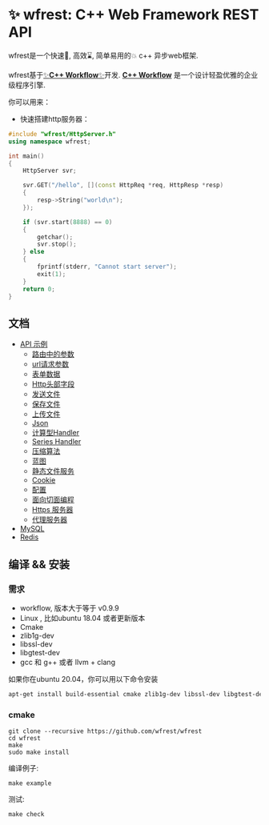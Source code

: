 # ✨ wfrest: C++ Web Framework REST API

wfrest是一个快速🚀, 高效⌛️, 简单易用的💥 c++ 异步web框架.

wfrest基于[✨**C++ Workflow**✨](https://github.com/sogou/workflow)开发. [**C++ Workflow**](https://github.com/sogou/workflow) 是一个设计轻盈优雅的企业级程序引擎.

你可以用来：

- 快速搭建http服务器：

```cpp
#include "wfrest/HttpServer.h"
using namespace wfrest;

int main()
{
    HttpServer svr;

    svr.GET("/hello", [](const HttpReq *req, HttpResp *resp)
    {
        resp->String("world\n");
    });

    if (svr.start(8888) == 0)
    {
        getchar();
        svr.stop();
    } else
    {
        fprintf(stderr, "Cannot start server");
        exit(1);
    }
    return 0;
}
```

## 文档

- [API 示例](#🎆-api-examples)
    - [路由中的参数](./docs/cn/param_in_path.md)
    - [url请求参数](./docs/cn/query_param.md)
    - [表单数据](./docs/cn/post_form.md)
    - [Http头部字段](./docs/cn/header.md)
    - [发送文件](./docs/cn/send_file.md)
    - [保存文件](./docs/cn/save_file.md)
    - [上传文件](./docs/cn/upload_file.md)
    - [Json](./docs/cn/json.md)
    - [计算型Handler](./docs/cn/compute_handler.md)
    - [Series Handler](./docs/cn/series_handler.md)
    - [压缩算法](./docs/cn/compress.md)
    - [蓝图](./docs/cn/blueprint.md)
    - [静态文件服务](./docs/cn/serving_static_file.md)
    - [Cookie](./docs/cn/cookie.md)
    - [配置](./docs/cn/config.md)
    - [面向切面编程](./docs/cn/aop.md)
    - [Https 服务器](./docs/cn/https.md)
    - [代理服务器](./docs/cn/proxy.md)
- [MySQL](./docs/cn/mysql.md)
- [Redis](./docs/cn/redis.md)


## 编译 && 安装

### 需求

* workflow, 版本大于等于 v0.9.9 
* Linux , 比如ubuntu 18.04 或者更新版本
* Cmake
* zlib1g-dev
* libssl-dev
* libgtest-dev
* gcc 和 g++ 或者 llvm + clang

如果你在ubuntu 20.04，你可以用以下命令安装

```bash
apt-get install build-essential cmake zlib1g-dev libssl-dev libgtest-dev -y
```

### cmake

```
git clone --recursive https://github.com/wfrest/wfrest
cd wfrest
make
sudo make install
```

编译例子:

```
make example
```

测试:

```
make check
```